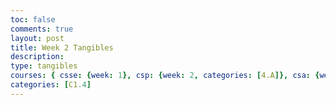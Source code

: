 ```yaml
---
toc: false
comments: true
layout: post
title: Week 2 Tangibles
description:
type: tangibles
courses: { csse: {week: 1}, csp: {week: 2, categories: [4.A]}, csa: {week: 0} }
categories: [C1.4]
---
```



